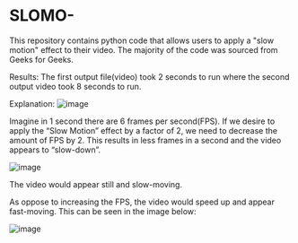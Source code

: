 # SLOMO-
This repository contains python code that allows users to apply a "slow motion" effect to their video.
The majority of the code was sourced from Geeks for Geeks.

Results:
The first output file(video) took 2 seconds to run where the second output video took 8 seconds to run. 



Explanation: 
![image](https://github.com/davehazz/SLOMO-/assets/71677783/96f9f9ab-97f3-423a-8d70-6966604bd03a)



Imagine in 1 second there are 6 frames per second(FPS). If we desire to apply the “Slow Motion” effect by a factor of 2, we need to decrease the amount of FPS by 2. This results in less frames in a second and the video appears to “slow-down”. 



![image](https://github.com/davehazz/SLOMO-/assets/71677783/4fd72dd4-97f8-4bc4-a890-14ce0313a6b5)

                                                           
The video would appear still and slow-moving.

As oppose to increasing the FPS, the video would speed up and appear fast-moving. This can be seen in the image below:


![image](https://github.com/davehazz/SLOMO-/assets/71677783/2a9ed075-2c20-40c7-830a-f16366f2ac95)


           


